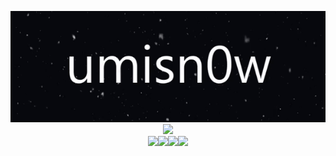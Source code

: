 <p align="center">
  <!-- local: my header image -->
  <img src="ezgif.com-video-to-gif.gif">
  <br>
  <!-- getloli: profile views counter -->
  <img src="https://count.getloli.com/get/@umisn0w?theme=rule34">
  <br>
  <!-- socials: discord,bitcoin,twitter,reddit (that's all for now) -->
  <a href="https://discord.gg/EVNS8den"><img src="https://img.shields.io/badge/Discord-7289da?style=for-the-badge&logo=discord&logoColor=white"></a><a href="https://www.blockchain.com/explorer/addresses/btc/1umiLyj5STggSz5RWLJpWSvubA8WTbev3"><img src="https://img.shields.io/badge/Bitcoin-000000?style=for-the-badge&logo=bitcoin&logoColor=white"></a><a href="https://twitter.com/umisn0w"><img src="https://img.shields.io/badge/Twitter-1DA1F2?style=for-the-badge&logo=twitter&logoColor=white"></a><a href="https://reddit.com/u/umisn0w"><img src="https://img.shields.io/badge/Reddit-FF4500?style=for-the-badge&logo=reddit&logoColor=white"></a>
</p>
